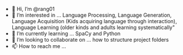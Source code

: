 - 👋 Hi, I’m @rang01
- 👀 I’m interested in ... Language Processing, Language Generation, Language Acquisition (Kids acquiring language through interaction), Language Learning (older kinds and adults learning systematically"
- 🌱 I’m currently learning ... SpaCy and Python
- 💞️ I’m looking to collaborate on ... how to structure project folders
- 📫 How to reach me ...

<!---
rang01/rang01 is a ✨ special ✨ repository because its `README.md` (this file) appears on your GitHub profile.
You can click the Preview link to take a look at your changes.
--->
